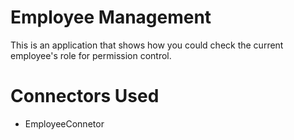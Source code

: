# Employee Management

This is an application that shows how you could check the current employee's role for permission control.

# Connectors Used

* EmployeeConnetor
